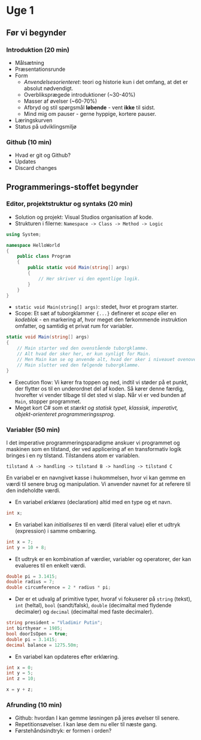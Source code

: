 # Uge 1

## Før vi begynder

### Introduktion (20 min)

- Målsætning
- Præsentationsrunde
- Form
  - _Anvendelsesorienteret_: teori og historie kun i det omfang, at det er absolut nødvendigt.
  - Overbliksprægede introduktioner (~30-40%)
  - Masser af øvelser (~60-70%)
  - Afbryd og stil spørgsmål **løbende** - vent **ikke** til sidst.
  - Mind mig om pauser - gerne hyppige, kortere pauser.
- Læringskurven
- Status på udviklingsmiljø

### Github (10 min)

- Hvad er git og Github?
- Updates
- Discard changes

## Programmerings-stoffet begynder

### Editor, projektstruktur og syntaks (20 min)

- Solution og projekt: Visual Studios organisation af kode.
- Strukturen i filerne: `Namespace -> Class -> Method -> Logic`
```csharp
using System;

namespace HelloWorld
{
    public class Program
    {
        public static void Main(string[] args) 
        {
            // Her skriver vi den egentlige logik.
        }
    }
}
```

- `static void Main(string[] args)`: stedet, hvor et program starter.
- Scope: Et sæt af tuborgklammer `{...}` definerer et _scope_ eller en _kodeblok_ - en markering af, hvor meget den førkommende instruktion omfatter, og samtidig et privat rum for variabler.

```csharp
static void Main(string[] args) 
{
    // Main starter ved den ovenstående tuborgklamme.
    // Alt hvad der sker her, er kun synligt for Main.
    // Men Main kan se og anvende alt, hvad der sker i niveauet ovenover.
    // Main slutter ved den følgende tuborgklamme.
}
```
- Execution flow: Vi kører fra toppen og ned, indtil vi støder på et punkt, der flytter os til en underordnet del af koden. Så kører denne færdig, hvorefter vi vender tilbage til det sted vi slap. Når vi er ved bunden af `Main`, stopper programmet.
- Meget kort C# som et _stærkt og statisk typet, klassisk, imperativt, objekt-orienteret programmeringssprog_.

### Variabler (50 min)

I det imperative programmeringsparadigme anskuer vi programmet og maskinen som en tilstand, der ved applicering af en transformativ logik bringes i en ny tilstand. Tilstandens atom er variablen.

`tilstand A -> handling -> tilstand B -> handling -> tilstand C`

En variabel er en navngivet kasse i hukommelsen, hvor vi kan gemme en værdi til senere brug og manipulation. Vi anvender navnet for at referere til den indeholdte værdi.

- En variabel _erklæres_ (declaration) altid med en type og et navn.
```csharp
int x;
```

- En variabel kan _initialiseres_ til en værdi (literal value) eller et udtryk (expression) i samme ombæring.
```csharp
int x = 7;
int y = 10 + 8;
```

- Et udtryk er en kombination af værdier, variabler og operatorer, der kan evalueres til en enkelt værdi.
```csharp
double pi = 3.1415;
double radius = 7;
double circumference = 2 * radius * pi;
```

- Der er et udvalg af primitive typer, hvoraf vi fokuserer på `string` (tekst), `int` (heltal), `bool` (sandt/falsk), `double` (decimaltal med flydende decimaler) og `decimal` (decimaltal med faste decimaler).
```csharp
string president = "Vladimir Putin";
int birthyear = 1985;
bool doorIsOpen = true;
double pi = 3.1415;
decimal balance = 1275.50m;
```

- En variabel kan opdateres efter erklæring.
```csharp
int x = 0;
int y = 5;
int z = 10;

x = y + z;
```

### Afrunding (10 min)

- Github: hvordan I kan gemme løsningen på jeres øvelser til senere.
- Repetitionsøvelser. I kan løse dem nu eller til næste gang.
- Førstehåndsindtryk: er formen i orden?